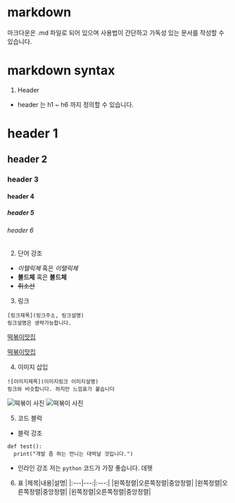 # markdown
마크다운은 .md 파일로 되어 있으며 사용법이 간단하고 가독성 있는 문서를 작성할 수 있습니다.   

# markdown syntax
1. Header 
- header 는 h1 ~ h6 까지 정의할 수 있습니다. 
# header 1
## header 2
### header 3
#### header 4
##### header 5
###### header 6


2. 단어 강조
- *이탤릭체* 혹은 _이탤릭체_
- **볼드체** 혹은 __볼드체__
- ~~취소선~~


3. 링크
```
[링크제목](링크주소, 링크설명)
링크설명은 생략가능합니다.
```
[떡볶이맛집](https://www.google.com/maps?client=safari&sxsrf=ACYBGNTIM2dt70iZJcQJgMM28rHSLDmNQg:1578912335244&q=떡볶이맛집&uact=5&um=1&ie=UTF-8&sa=X&ved=0ahUKEwi1mL6hu4DnAhVtJaYKHZZtDV8Q_AUIDSgB)

[떡볶이맛집](https://www.google.com/maps?client=safari&sxsrf=ACYBGNTIM2dt70iZJcQJgMM28rHSLDmNQg:1578912335244&q=떡볶이맛집&uact=5&um=1&ie=UTF-8&sa=X&ved=0ahUKEwi1mL6hu4DnAhVtJaYKHZZtDV8Q_AUIDSgB, "떡볶이 맛집입니다.")


4. 이미지 삽입
```
![이미지제목](이미지링크 이미지설명)
링크와 비슷합니다. 하지만 느낌표가 붙습니다
```
![떡볶이 사진](https://t1.daumcdn.net/cfile/tistory/99B6C24C5CA6ACBD02)
![떡볶이 사진](https://t1.daumcdn.net/cfile/tistory/99B6C24C5CA6ACBD02 "떡볶이 사진이어라~")


5. 코드 블럭
- 블럭 강조
```
def test():
  print("개발 좀 하는 언니는 대박날 것입니다.")
```

- 인라인 강조
저는 ```python``` 코드가 가장 좋습니다. 데헷  


6. 표
|제목|내용|설명|
|:---|---:|:---:|
|왼쪽정렬|오른쪽정렬|중앙정렬|
|왼쪽정렬|오른쪽정렬|중앙정렬|
|왼쪽정렬|오른쪽정렬|중앙정렬|
